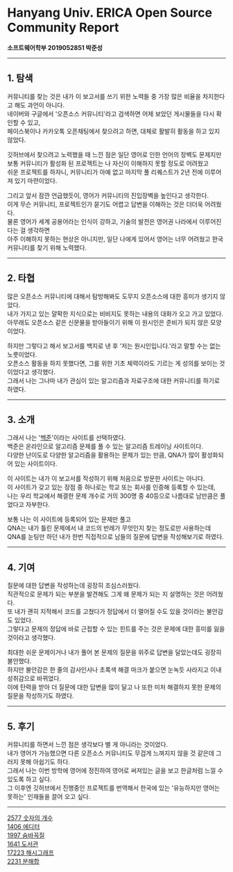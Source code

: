 # Hanyang Univ. ERICA Open Source Community Report  
  
**소프트웨어학부 2019052851 박준성**

---
## 1. 탐색   
커뮤니티를 찾는 것은 내가 이 보고서를 쓰기 위한 노력들 중 가장 많은 비율을 차지한다고 해도 과언이 아니다.  
네이버와 구글에서 '오픈소스 커뮤니티'라고 검색하면 어제 보았던 게시물들을 다시 확인할 수 있고,  
페이스북이나 카카오톡 오픈채팅에서 찾으려고 하면, 대체로 활발히 활동을 하고 있지 않았다.   

깃허브에서 찾으려고 노력했을 때 느낀 점은 일단 영어로 인한 언어의 장벽도 문제지만   
보통 커뮤니티가 활성화 된 프로젝트는 나 자신이 이해하지 못할 정도로 어려웠고  
쉬운 프로젝트를 하자니, 커뮤니티가 아예 없고 마지막 풀 리퀘스트가 2년 전에 이루어져 있기 마련이었다.  
  
그리고 앞서 잠깐 언급했듯이, 영어가 커뮤니티의 진입장벽을 높인다고 생각한다.  
이게 무슨 커뮤니티, 프로젝트인가 묻기도 어렵고 답변을 이해하는 것은 더더욱 어려웠다.  
물론 영어가 세계 공용어라는 인식이 강하고, 기술의 발전은 영어권 나라에서 이루어진다는 걸 생각하면  
아주 이해하지 못하는 현상은 아니지만, 일단 나에게 있어서 영어는 너무 어려웠고 한국 커뮤니티를 찾기 위해 노력했다.  
  
---
## 2. 타협 
많은 오픈소스 커뮤니티에 대해서 탐방해봐도 도무지 오픈소스에 대한 흥미가 생기지 않았다.    
내가 가지고 있는 얄팍한 지식으로는 비비지도 못하는 내용의 대화가 오고 가고 있었다.  
아무래도 오픈소스 같은 신문물을 받아들이기 위해 이 원시인은 준비가 되지 않은 모양이었다.  
  
하지만 그렇다고 해서 보고서를 백지로 낸 후 '저는 원시인입니다.'라고 말할 수는 없는 노릇이었다.  
오픈소스 활동을 하지 못했다면, 그를 위한 기초 체력이라도 기르는 게 성의를 보이는 것이었다고 생각했다.  
그래서 나는 그나마 내가 관심이 있는 알고리즘과 자료구조에 대한 커뮤니티를 하기로 하였다.  

---
## 3. 소개  
그래서 나는 '[백준](https://acmicpc.net)'이라는 사이트를 선택하였다.   
백준은 온라인으로 알고리즘 문제를 풀 수 있는 알고리즘 트레이닝 사이트이다.  
다양한 난이도로 다양한 알고리즘을 활용하는 문제가 있는 만큼, QNA가 많이 활성화되어 있는 사이트이다.  
  
이 사이트는 내가 이 보고서를 작성하기 위해 처음으로 방문한 사이트는 아니다.  
이 사이트가 갖고 있는 장점 중 하나로는 학교 또는 회사를 인증해 등록할 수 있는데,  
나는 우리 학교에서 해결한 문제 개수로 거의 300명 중 40등으로 나름대로 남만큼은 풀었다고 자부한다.
  
보통 나는 이 사이트에 등록되어 있는 문제만 풀고  
QNA는 내가 틀린 문제에서 내 코드의 반례가 무엇인지 찾는 정도로만 사용하는데   
QNA를 눈팅만 하던 내가 한번 직접적으로 남들의 질문에 답변을 작성해보기로 하였다.

---
## 4. 기여  
질문에 대한 답변을 작성하는데 굉장히 조심스러웠다.   
직관적으로 문제가 되는 부분을 발견해도 그게 왜 문제가 되는 지 설명하는 것은 어려웠다.  
또 내가 괜히 지적해서 코드를 고쳤다가 정답에서 더 멀어질 수도 있을 것이라는 불안감도 있었다.  
그렇다고 문제의 정답에 바로 근접할 수 있는 힌트를 주는 것은 문제에 대한 흥미를 잃을 것이라고 생각했다.  
  
최대한 쉬운 문제이거나 내가 풀어 본 문제의 질문을 위주로 답변을 달았는데도 굉장히 불안했다.  
하지만 불안감은 한 줄의 감사인사나 초록색 해결 마크가 붙으면 눈녹듯 사라지고 이내 성취감으로 바뀌었다.  
이에 탄력을 받아 더 질문에 대한 답변을 많이 달고 나 또한 미처 해결하지 못한 문제의 질문을 작성하기도 하였다.  

---
## 5. 후기  
커뮤니티를 하면서 느낀 점은 생각보다 별 게 아니라는 것이었다.  
내가 영어가 가능했으면 다른 오픈소스 커뮤니티도 무겁게 느껴지지 않을 것 같은데 그러지 못해 아쉽기도 하다.  
그래서 나는 이번 방학에 영어에 정진하여 영어로 써져있는 글을 보고 한글처럼 느낄 수 있도록 하고 싶다.  
그 이후엔 깃허브에서 진행중인 프로젝트를 번역해서 한국에 있는 '유능하지만 영어는 못하는' 인재들을 끌어 오고 싶다. 
  
---
  
[2577 숫자의 개수](https://www.acmicpc.net/board/view/44312)  
[1406 에디터](https://www.acmicpc.net/board/view/44310)  
[1997 숨바꼭질](https://www.acmicpc.net/board/view/43988)  
[1641 도서관](https://www.acmicpc.net/board/view/44316)  
[17223 해시그래프](https://www.acmicpc.net/board/view/44317)  
[2231 분해합](https://www.acmicpc.net/board/view/44322)
